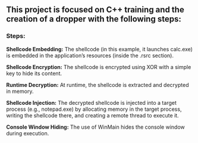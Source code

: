 ## This project is focused on C++ training and the creation of a dropper with the following steps:

### **Steps:**
**Shellcode Embedding:** The shellcode (in this example, it launches calc.exe) is embedded in the application’s resources (inside the .rsrc section).

**Shellcode Encryption:** The shellcode is encrypted using XOR with a simple key to hide its content.

**Runtime Decryption:** At runtime, the shellcode is extracted and decrypted in memory.

**Shellcode Injection:** The decrypted shellcode is injected into a target process (e.g., notepad.exe) by allocating memory in the target process, writing the shellcode there, and creating a remote thread to execute it.

**Console Window Hiding:** The use of WinMain hides the console window during execution.

